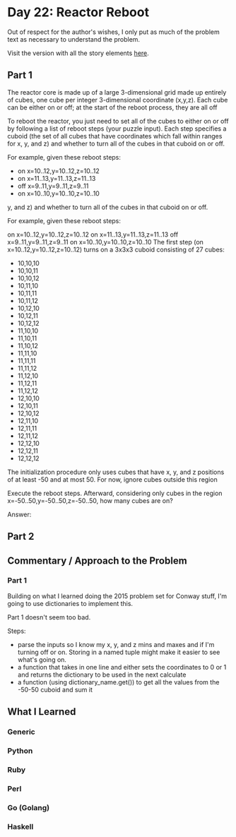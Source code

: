 # Day 22: Reactor Reboot

Out of respect for the author's wishes, I only put as much of the problem text as necessary to understand the problem.

Visit the version with all the story elements [here](https://adventofcode.com/2021/day/22).

## Part 1
The reactor core is made up of a large 3-dimensional grid made up entirely of cubes, one cube per integer 3-dimensional coordinate (x,y,z). Each cube can be either on or off; at the start of the reboot process, they are all off

To reboot the reactor, you just need to set all of the cubes to either on or off by following a list of reboot steps (your puzzle input). Each step specifies a cuboid (the set of all cubes that have coordinates which fall within ranges for x, y, and z) and whether to turn all of the cubes in that cuboid on or off.

For example, given these reboot steps:

- on x=10..12,y=10..12,z=10..12
- on x=11..13,y=11..13,z=11..13
- off x=9..11,y=9..11,z=9..11
- on x=10..10,y=10..10,z=10..10

 y, and z) and whether to turn all of the cubes in that cuboid on or off.

For example, given these reboot steps:

on x=10..12,y=10..12,z=10..12
on x=11..13,y=11..13,z=11..13
off x=9..11,y=9..11,z=9..11
on x=10..10,y=10..10,z=10..10
The first step (on x=10..12,y=10..12,z=10..12) turns on a 3x3x3 cuboid consisting of 27 cubes:

- 10,10,10
- 10,10,11
- 10,10,12
- 10,11,10
- 10,11,11
- 10,11,12
- 10,12,10
- 10,12,11
- 10,12,12
- 11,10,10
- 11,10,11
- 11,10,12
- 11,11,10
- 11,11,11
- 11,11,12
- 11,12,10
- 11,12,11
- 11,12,12
- 12,10,10
- 12,10,11
- 12,10,12
- 12,11,10
- 12,11,11
- 12,11,12
- 12,12,10
- 12,12,11
- 12,12,12

The initialization procedure only uses cubes that have x, y, and z positions of at least -50 and at most 50. For now, ignore cubes outside this region

Execute the reboot steps. Afterward, considering only cubes in the region x=-50..50,y=-50..50,z=-50..50, how many cubes are on?

Answer: 

## Part 2

## Commentary / Approach to the Problem
### Part 1
Building on what I learned doing the 2015 problem set for Conway stuff, I'm going to use dictionaries to implement this. 

Part 1 doesn't seem too bad. 

Steps:
- parse the inputs so I know my x, y, and z mins and maxes and if I'm turning off or on. Storing in a named tuple might make it easier to see what's going on.
- a function that takes in one line and either sets the coordinates to 0 or 1 and returns the dictionary to be used in the next calculate
- a function (using dictionary_name.get()) to get all the values from the -50-50 cuboid and sum it
## What I Learned

### Generic

### Python

### Ruby

### Perl

### Go (Golang)

### Haskell
